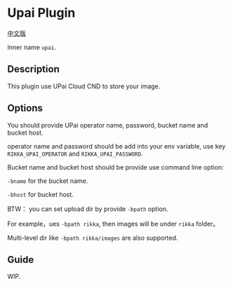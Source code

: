 # Upai Plugin

[中文版][version-zh]

Inner name `upai`.

## Description

This plugin use UPai Cloud CND to store your image.

## Options

You should provide UPai operator name, password, bucket name and bucket host.

operator name and password should be add into your env variable, use key `RIKKA_UPAI_OPERATOR` and `RIKKA_UPAI_PASSWORD`.

Bucket name and bucket host should be provide use command line option:

`-bname` for the bucket name.

`-bhost` for bucket host.

BTW： you can set upload dir by provide `-bpath` option.

For example，ues `-bpath rikka`, then images will be under `rikka` folder。

Multi-level dir like `-bpath rikka/images` are also supported.

## Guide

WIP.

[version-zh]: https://github.com/7sDream/rikka/blob/master/plugins/upai/README.zh.md
